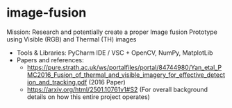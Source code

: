 # image-fusion
Mission: Research and potentially create a proper Image fusion Prototype using Visible (RGB) and Thermal (TH) images
- Tools & Libraries: PyCharm IDE / VSC + OpenCV, NumPy, MatplotLib
- Papers and references:
  + https://pure.strath.ac.uk/ws/portalfiles/portal/84744980/Yan_etal_PMC2016_Fusion_of_thermal_and_visible_imagery_for_effective_detection_and_tracking.pdf (2016 Paper)
  + https://arxiv.org/html/2501.10761v1#S2 (For overall background details on how this entire project operates)
